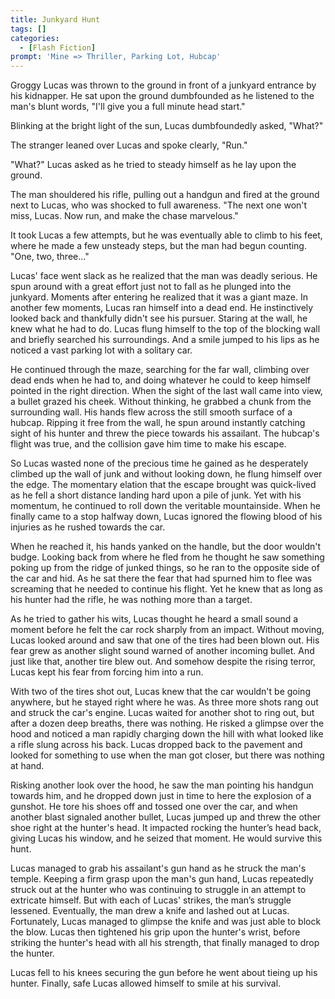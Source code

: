 ```yaml
---
title: Junkyard Hunt
tags: []
categories:
  - [Flash Fiction]
prompt: 'Mine => Thriller, Parking Lot, Hubcap'
---
```

Groggy Lucas was thrown to the ground in front of a junkyard entrance by his kidnapper.  He sat upon the ground dumbfounded as he listened to the man's blunt words, "I'll give you a full minute head start."

Blinking at the bright light of the sun, Lucas dumbfoundedly asked, "What?"

The stranger leaned over Lucas and spoke clearly, "Run."

"What?"  Lucas asked as he tried to steady himself as he lay upon the ground.

The man shouldered his rifle, pulling out a handgun and fired at the ground next to Lucas, who was shocked to full awareness.<!-- more -->  "The next one won't miss, Lucas.  Now run, and make the chase marvelous."

It took Lucas a few attempts, but he was eventually able to climb to his feet, where he made a few unsteady steps, but the man had begun counting. "One, two, three..."

Lucas' face went slack as he realized that the man was deadly serious.  He spun around with a great effort just not to fall as he plunged into the junkyard.  Moments after entering he realized that it was a giant maze.  In another few moments, Lucas ran himself into a dead end.  He instinctively looked back and thankfully didn't see his pursuer.  Staring at the wall, he knew what he had to do.  Lucas flung himself to the top of the blocking wall and briefly searched his surroundings.  And a smile jumped to his lips as he noticed a vast parking lot with a solitary car.

He continued through the maze, searching for the far wall, climbing over dead ends when he had to, and doing whatever he could to keep himself pointed in the right direction.  When the sight of the last wall came into view, a bullet grazed his cheek.  Without thinking, he grabbed a chunk from the surrounding wall.  His hands flew across the still smooth surface of a hubcap.  Ripping it free from the wall, he spun around instantly catching sight of his hunter and threw the piece towards his assailant.  The hubcap's flight was true, and the collision gave him time to make his escape.

So Lucas wasted none of the precious time he gained as he desperately climbed up the wall of junk and without looking down, he flung himself over the edge.  The momentary elation that the escape brought was quick-lived as he fell a short distance landing hard upon a pile of junk.  Yet with his momentum, he continued to roll down the veritable mountainside.  When he finally came to a stop halfway down, Lucas ignored the flowing blood of his injuries as he rushed towards the car.

When he reached it, his hands yanked on the handle, but the door wouldn't budge.  Looking back from where he fled from he thought he saw something poking up from the ridge of junked things, so he ran to the opposite side of the car and hid.  As he sat there the fear that had spurned him to flee was screaming that he needed to continue his flight.  Yet he knew that as long as his hunter had the rifle, he was nothing more than a target.

As he tried to gather his wits, Lucas thought he heard a small sound a moment before he felt the car rock sharply from an impact.  Without moving, Lucas looked around and saw that one of the tires had been blown out.  His fear grew as another slight sound warned of another incoming bullet.  And just like that, another tire blew out.  And somehow despite the rising terror, Lucas kept his fear from forcing him into a run.

With two of the tires shot out, Lucas knew that the car wouldn't be going anywhere, but he stayed right where he was.  As three more shots rang out and struck the car's engine.  Lucas waited for another shot to ring out, but after a dozen deep breaths, there was nothing.  He risked a glimpse over the hood and noticed a man rapidly charging down the hill with what looked like a rifle slung across his back.  Lucas dropped back to the pavement and looked for something to use when the man got closer, but there was nothing at hand.

Risking another look over the hood, he saw the man pointing his handgun towards him, and he dropped down just in time to here the explosion of a gunshot.  He tore his shoes off and tossed one over the car, and when another blast signaled another bullet, Lucas jumped up and threw the other shoe right at the hunter's head.  It impacted rocking the hunter’s head back, giving Lucas his window, and he seized that moment.  He would survive this hunt.

Lucas managed to grab his assailant's gun hand as he struck the man's temple.  Keeping a firm grasp upon the man's gun hand, Lucas repeatedly struck out at the hunter who was continuing to struggle in an attempt to extricate himself.  But with each of Lucas' strikes, the man’s struggle lessened.  Eventually, the man drew a knife and lashed out at Lucas.  Fortunately, Lucas managed to glimpse the knife and was just able to block the blow.  Lucas then tightened his grip upon the hunter's wrist, before striking the hunter's head with all his strength, that finally managed to drop the hunter.

Lucas fell to his knees securing the gun before he went about tieing up his hunter.  Finally, safe Lucas allowed himself to smile at his survival.